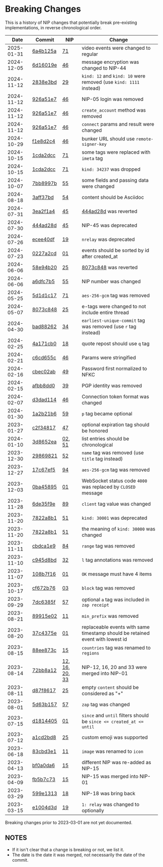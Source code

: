 # Breaking Changes

This is a history of NIP changes that potentially break pre-existing implementations, in
reverse chronological order.

| Date        | Commit    | NIP      | Change |
| ----------- | --------- | -------- | ------ |
| 2025-01-31  | [6a4b125a](https://github.com/nostr-protocol/nips/commit/6a4b125a) | [71](71.md) | video events were changed to regular |
| 2024-12-05  | [6d16019e](https://github.com/nostr-protocol/nips/commit/6d16019e) | [46](46.md) | message encryption was changed to NIP-44 |
| 2024-11-12  | [2838e3bd](https://github.com/nostr-protocol/nips/commit/2838e3bd) | [29](29.md) | `kind: 12` and `kind: 10` were removed (use `kind: 1111` instead) |
| 2024-11-12  | [926a51e7](https://github.com/nostr-protocol/nips/commit/926a51e7) | [46](46.md) | NIP-05 login was removed |
| 2024-11-12  | [926a51e7](https://github.com/nostr-protocol/nips/commit/926a51e7) | [46](46.md) | `create_account` method was removed |
| 2024-11-12  | [926a51e7](https://github.com/nostr-protocol/nips/commit/926a51e7) | [46](46.md) | `connect` params and result were changed |
| 2024-10-29  | [f1e8d2c4](https://github.com/nostr-protocol/nips/commit/f1e8d2c4) | [46](46.md) | bunker URL should use `remote-signer-key` |
| 2024-10-15  | [1cda2dcc](https://github.com/nostr-protocol/nips/commit/1cda2dcc) | [71](71.md) | some tags were replaced with `imeta` tag |
| 2024-10-15  | [1cda2dcc](https://github.com/nostr-protocol/nips/commit/1cda2dcc) | [71](71.md) | `kind: 34237` was dropped |
| 2024-10-07  | [7bb8997b](https://github.com/nostr-protocol/nips/commit/7bb8997b) | [55](55.md) | some fields and passing data were changed |
| 2024-08-18  | [3aff37bd](https://github.com/nostr-protocol/nips/commit/3aff37bd) | [54](54.md) | content should be Asciidoc |
| 2024-07-31  | [3ea2f1a4](https://github.com/nostr-protocol/nips/commit/3ea2f1a4) | [45](45.md) | [444ad28d](https://github.com/nostr-protocol/nips/commit/444ad28d) was reverted |
| 2024-07-30  | [444ad28d](https://github.com/nostr-protocol/nips/commit/444ad28d) | [45](45.md) | NIP-45 was deprecated |
| 2024-07-26  | [ecee40df](https://github.com/nostr-protocol/nips/commit/ecee40df) | [19](19.md) | `nrelay` was deprecated |
| 2024-07-23  | [0227a2cd](https://github.com/nostr-protocol/nips/commit/0227a2cd) | [01](01.md) | events should be sorted by id after created_at |
| 2024-06-06  | [58e94b20](https://github.com/nostr-protocol/nips/commit/58e94b20) | [25](25.md) | [8073c848](https://github.com/nostr-protocol/nips/commit/8073c848) was reverted |
| 2024-06-06  | [a6dfc7b5](https://github.com/nostr-protocol/nips/commit/a6dfc7b5) | [55](55.md) | NIP number was changed |
| 2024-05-25  | [5d1d1c17](https://github.com/nostr-protocol/nips/commit/5d1d1c17) | [71](71.md) | `aes-256-gcm` tag was removed |
| 2024-05-07  | [8073c848](https://github.com/nostr-protocol/nips/commit/8073c848) | [25](25.md) | e-tags were changed to not include entire thread |
| 2024-04-30  | [bad88262](https://github.com/nostr-protocol/nips/commit/bad88262) | [34](34.md) | `earliest-unique-commit` tag was removed (use `r` tag instead) |
| 2024-02-25  | [4a171cb0](https://github.com/nostr-protocol/nips/commit/4a171cb0) | [18](18.md) | quote repost should use `q` tag |
| 2024-02-21  | [c6cd655c](https://github.com/nostr-protocol/nips/commit/c6cd655c) | [46](46.md) | Params were stringified |
| 2024-02-16  | [cbec02ab](https://github.com/nostr-protocol/nips/commit/cbec02ab) | [49](49.md) | Password first normalized to NFKC |
| 2024-02-15  | [afbb8dd0](https://github.com/nostr-protocol/nips/commit/afbb8dd0) | [39](39.md) | PGP identity was removed |
| 2024-02-07  | [d3dad114](https://github.com/nostr-protocol/nips/commit/d3dad114) | [46](46.md) | Connection token format was changed |
| 2024-01-30  | [1a2b21b6](https://github.com/nostr-protocol/nips/commit/1a2b21b6) | [59](59.md) | `p` tag became optional |
| 2023-01-27  | [c2f34817](https://github.com/nostr-protocol/nips/commit/c2f34817) | [47](47.md) | optional expiration tag should be honored |
| 2024-01-10  | [3d8652ea](https://github.com/nostr-protocol/nips/commit/3d8652ea) | [02](02.md), [51](51.md) | list entries should be chronological |
| 2023-12-30  | [29869821](https://github.com/nostr-protocol/nips/commit/29869821) | [52](52.md) | `name` tag was removed (use `title` tag instead) |
| 2023-12-27  | [17c67ef5](https://github.com/nostr-protocol/nips/commit/17c67ef5) | [94](94.md) | `aes-256-gcm` tag was removed |
| 2023-12-03  | [0ba45895](https://github.com/nostr-protocol/nips/commit/0ba45895) | [01](01.md) | WebSocket status code `4000` was replaced by `CLOSED` message |
| 2023-11-28  | [6de35f9e](https://github.com/nostr-protocol/nips/commit/6de35f9e) | [89](89.md) | `client` tag value was changed |
| 2023-11-20  | [7822a8b1](https://github.com/nostr-protocol/nips/commit/7822a8b1) | [51](51.md) | `kind: 30001` was deprecated |
| 2023-11-20  | [7822a8b1](https://github.com/nostr-protocol/nips/commit/7822a8b1) | [51](51.md) | the meaning of `kind: 30000` was changed |
| 2023-11-11  | [cbdca1e9](https://github.com/nostr-protocol/nips/commit/cbdca1e9) | [84](84.md) | `range` tag was removed |
| 2023-11-10  | [c945d8bd](https://github.com/nostr-protocol/nips/commit/c945d8bd) | [32](32.md) | `l` tag annotations was removed |
| 2023-11-07  | [108b7f16](https://github.com/nostr-protocol/nips/commit/108b7f16) | [01](01.md) | `OK` message must have 4 items |
| 2023-10-17  | [cf672b76](https://github.com/nostr-protocol/nips/commit/cf672b76) | [03](03.md) | `block` tag was removed |
| 2023-09-29  | [7dc6385f](https://github.com/nostr-protocol/nips/commit/7dc6385f) | [57](57.md) | optional `a` tag was included in `zap receipt` |
| 2023-08-21  | [89915e02](https://github.com/nostr-protocol/nips/commit/89915e02) | [11](11.md) | `min_prefix` was removed |
| 2023-08-20  | [37c4375e](https://github.com/nostr-protocol/nips/commit/37c4375e) | [01](01.md) | replaceable events with same timestamp should be retained event with lowest id |
| 2023-08-15  | [88ee873c](https://github.com/nostr-protocol/nips/commit/88ee873c) | [15](15.md) | `countries` tag was renamed to `regions` |
| 2023-08-14  | [72bb8a12](https://github.com/nostr-protocol/nips/commit/72bb8a12) | [12](12.md), [16](16.md), [20](20.md), [33](33.md) | NIP-12, 16, 20 and 33 were merged into NIP-01 |
| 2023-08-11  | [d87f8617](https://github.com/nostr-protocol/nips/commit/d87f8617) | [25](25.md) | empty `content` should be considered as "+" |
| 2023-08-01  | [5d63b157](https://github.com/nostr-protocol/nips/commit/5d63b157) | [57](57.md) | `zap` tag was changed |
| 2023-07-15  | [d1814405](https://github.com/nostr-protocol/nips/commit/d1814405) | [01](01.md) | `since` and `until` filters should be `since <= created_at <= until` |
| 2023-07-12  | [a1cd2bd8](https://github.com/nostr-protocol/nips/commit/a1cd2bd8) | [25](25.md) | custom emoji was supported |
| 2023-06-18  | [83cbd3e1](https://github.com/nostr-protocol/nips/commit/83cbd3e1) | [11](11.md) | `image` was renamed to `icon` |
| 2023-04-13  | [bf0a0da6](https://github.com/nostr-protocol/nips/commit/bf0a0da6) | [15](15.md) | different NIP was re-added as NIP-15 |
| 2023-04-09  | [fb5b7c73](https://github.com/nostr-protocol/nips/commit/fb5b7c73) | [15](15.md) | NIP-15 was merged into NIP-01 |
| 2023-03-29  | [599e1313](https://github.com/nostr-protocol/nips/commit/599e1313) | [18](18.md) | NIP-18 was bring back |
| 2023-03-15  | [e1004d3d](https://github.com/nostr-protocol/nips/commit/e1004d3d) | [19](19.md) | `1: relay` was changed to optionally |

Breaking changes prior to 2023-03-01 are not yet documented.

## NOTES

- If it isn't clear that a change is breaking or not, we list it.
- The date is the date it was merged, not necessarily the date of the commit.
